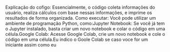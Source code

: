 Explicação do cofigo: Essencialmente, o código coleta informações do usuário, realiza cálculos com base nessas informações, e imprime os resultados de forma organizada. 
Como executar: Você pode utilizar um ambiente de programação Python, como:Jupyter Notebook: Se você já tem o Jupyter instalado, basta criar um novo notebook e colar o código em uma célula.Google Colab: Acesse Google Colab, crie um novo notebook e cole o código em uma célula.Eu indico o Goole Colab se caso voce for um iniciante assim como eu 
